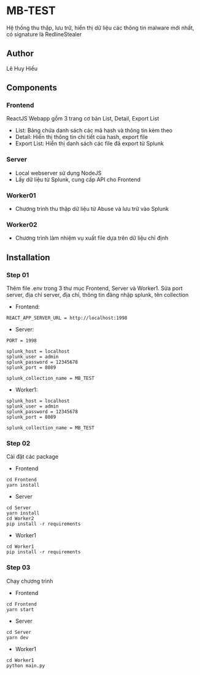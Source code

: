 # MB-TEST

Hệ thống thu thập, lưu trữ, hiển thị dữ liệu các thông tin malware mới nhất, có
signature là RedlineStealer

## Author

Lê Huy Hiếu

## Components

### Frontend

ReactJS Webapp gồm 3 trang cơ bản List, Detail, Export List

* List: Bảng chứa danh sách các mã hash và thông tin kèm theo
* Detail: Hiển thị thông tin chi tiết của hash, export file
* Export List: Hiển thị danh sách các file đã export từ Splunk

### Server

* Local webserver sử dụng NodeJS
* Lấy dữ liệu từ Splunk, cung cấp API cho Frontend

### Worker01

* Chương trình thu thập dữ liệu từ Abuse và lưu trữ vào Splunk

### Worker02

* Chương trình làm nhiệm vụ xuất file dựa trên dữ liệu chỉ định

## Installation

### Step 01

Thêm file .env trong 3 thư mục Frontend, Server và Worker1. Sửa port server, địa chỉ server, địa chỉ, thông tin đăng nhập splunk, tên collection

* Frontend:

```
REACT_APP_SERVER_URL = http://localhost:1998
```

* Server:

```
PORT = 1998

splunk_host = localhost
splunk_user = admin
splunk_password = 12345678
splunk_port = 8089

splunk_collection_name = MB_TEST
```

* Worker1:

```
splunk_host = localhost
splunk_user = admin
splunk_password = 12345678
splunk_port = 8089

splunk_collection_name = MB_TEST
```

### Step 02

Cài đặt các package

* Frontend

```
cd Frontend
yarn install
```

* Server

```
cd Server
yarn install
cd Worker2
pip install -r requirements
```

* Worker1

```
cd Worker1
pip install -r requirements
```

### Step 03

Chạy chương trình

* Frontend

```
cd Frontend
yarn start
```

* Server

```
cd Server
yarn dev
```

* Worker1

```
cd Worker1
python main.py
```
